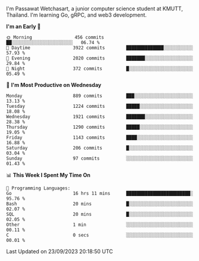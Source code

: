 
I'm Passawat Wetchasart, a junior computer science student at KMUTT, Thailand. I'm learning Go, gRPC, and web3 development.



<!--START_SECTION:waka-->
**I'm an Early 🐤** 

```text
🌞 Morning                456 commits         ██░░░░░░░░░░░░░░░░░░░░░░░   06.74 % 
🌆 Daytime                3922 commits        ██████████████░░░░░░░░░░░   57.93 % 
🌃 Evening                2020 commits        ███████░░░░░░░░░░░░░░░░░░   29.84 % 
🌙 Night                  372 commits         █░░░░░░░░░░░░░░░░░░░░░░░░   05.49 % 
```
📅 **I'm Most Productive on Wednesday** 

```text
Monday                   889 commits         ███░░░░░░░░░░░░░░░░░░░░░░   13.13 % 
Tuesday                  1224 commits        █████░░░░░░░░░░░░░░░░░░░░   18.08 % 
Wednesday                1921 commits        ███████░░░░░░░░░░░░░░░░░░   28.38 % 
Thursday                 1290 commits        █████░░░░░░░░░░░░░░░░░░░░   19.05 % 
Friday                   1143 commits        ████░░░░░░░░░░░░░░░░░░░░░   16.88 % 
Saturday                 206 commits         █░░░░░░░░░░░░░░░░░░░░░░░░   03.04 % 
Sunday                   97 commits          ░░░░░░░░░░░░░░░░░░░░░░░░░   01.43 % 
```


📊 **This Week I Spent My Time On** 

```text
💬 Programming Languages: 
Go                       16 hrs 11 mins      ████████████████████████░   95.76 % 
Bash                     20 mins             █░░░░░░░░░░░░░░░░░░░░░░░░   02.07 % 
SQL                      20 mins             █░░░░░░░░░░░░░░░░░░░░░░░░   02.05 % 
Other                    1 min               ░░░░░░░░░░░░░░░░░░░░░░░░░   00.11 % 
C                        0 secs              ░░░░░░░░░░░░░░░░░░░░░░░░░   00.01 % 
```


 Last Updated on 23/09/2023 20:18:50 UTC
<!--END_SECTION:waka-->

<!--
**markpassawat/markpassawat** is a ✨ _special_ ✨ repository because its `README.md` (this file) appears on your GitHub profile.

Here are some ideas to get you started:

- 🔭 I’m currently working on ...
- 🌱 I’m currently learning ...
- 👯 I’m looking to collaborate on ...
- 🤔 I’m looking for help with ...
- 💬 Ask me about ...
- 📫 How to reach me: ...
- 😄 Pronouns: He/Him
- ⚡ Fun fact: ...
-->
